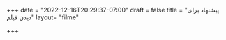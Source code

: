 +++
date = "2022-12-16T20:29:37-07:00"
draft = false
title = "پیشنهاد برای دیدن فیلم"
layout= "filme"

+++


